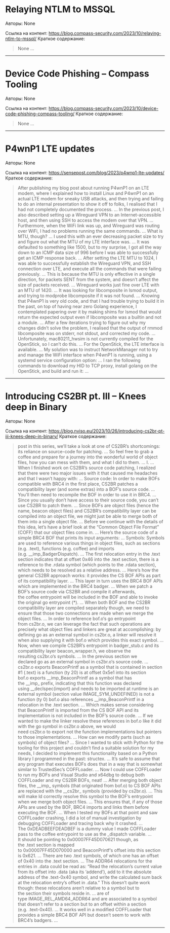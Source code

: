 # Relaying NTLM to MSSQL

Авторы: 
None

Ссылка на контент: 
https://blog.compass-security.com/2023/10/relaying-ntlm-to-mssql/
Краткое содержание: 

<blockquote>
None   ...   
</blockquote>

---

# Device Code Phishing – Compass Tooling

Авторы: 
None

Ссылка на контент: 
https://blog.compass-security.com/2023/10/device-code-phishing-compass-tooling/
Краткое содержание: 

<blockquote>
None   ...   
</blockquote>

---

# P4wnP1 LTE updates

Авторы: 
None

Ссылка на контент: 
https://sensepost.com/blog/2023/p4wnp1-lte-updates/
Краткое содержание: 

<blockquote>
After publishing my blog post about running P4wnP1 on an LTE modem, where I explained how to install Linux and P4wnP1 on an actual LTE modem for sneaky USB attacks, and then trying and failing to do an internal presentation to show it off to folks, I realised that I had not completely documented the process.   ...   
In the previous post, I also described setting up a Wireguard VPN to an Internet-accessible host, and then using SSH to access the modem over that VPN.   ...   
Furthermore, when the WiFi link was up, and Wireguard was routing over WiFi, I had no problems running the same commands.   ...   
What is MTU, though?   ...   
I used this with an ever decreasing packet size to try and figure out what the MTU of my LTE interface was.   ...   
It was defaulted to something like 1500, but to my surprise, I got all the way down to an ICMP data size of 996 before I was able to successfully get an ICMP response back.   ...   
After setting the LTE MTU to 1024, I was able to successfully establish the Wireguard VPN, and SSH connection over LTE, and execute all the commands that were failing previously.   ...   
This is because the MTU is only effective in a single direction, for packets SENT from the system, and doesn’t affect the size of packets received.   ...   
Wireguard works just fine over LTE with an MTU of 1420.   ...   
It was looking for libcomposite in lsmod output, and trying to modprobe libcomposite if it was not found.   ...   
Knowing that P4wnP1 is very old code, and that I had trouble trying to build it in the past, on top of having near zero Golang experience, I contemplated papering over it by making shims for lsmod that would return the expected output even if libcomposite was a builtin and not a module.   ...   
After a few iterations trying to figure out why my changes didn’t solve the problem, I realised that the output of rmmod libcomposite was on stderr, not stdout, and corrected my code.   ...   
Unfortunately, mac80211_hwsim is not currently compiled for the OpenStick, so I can’t do this.   ...   
For the OpenStick, the LTE interface is available.   ...   
My solution was to instruct NetworkManager not to try and manage the WiFi interface when P4wnP1 is running, using a systemd service configuration option:   ...   
I ran the following commands to download my HID to TCP proxy, install golang on the OpenStick, and build and run it:   ...   
</blockquote>

---

# Introducing CS2BR pt. III – Knees deep in Binary

Авторы: 
None

Ссылка на контент: 
https://blog.nviso.eu/2023/10/26/introducing-cs2br-pt-iii-knees-deep-in-binary/
Краткое содержание: 

<blockquote>
post in this series, we’ll take a look at one of CS2BR’s shortcomings: its reliance on source-code for patching.   ...   
So feel free to grab a coffee and prepare for a journey into the wonderful world of object files, how you can mess with them, and what I did to them.   ...   
I.   ...   
When I finished work on CS2BR’s source code patching, I realized that there were two major issues with it that caused me headaches and that I wasn’t happy with:   ...   
Source code: In order to make BOFs compatible with BRC4 in the first place, CS2BR patches a compatibility layer (and some extras) into a BOF’s source code.   ...   
You’ll then need to recompile the BOF in order to use it in BRC4.   ...   
Since you usually don’t have access to their source code, you can’t use CS2BR to patch them.   ...   
Since BOFs are object files (hence the name, beacon object files) and CS2BR’s compatibility layer can be compiled into an object file, we might just be able to merge both of them into a single object file.   ...   
Before we continue with the details of this idea, let’s have a brief look at the “Common Object File Format” (COFF) that our object files come in.   ...   
Here’s the source code of a simple BRC4 BOF that prints its input arguments:   ...   
Symbols: Symbols are used to reference various things in object files, such as sections (e.g. .text), functions (e.g. coffee) and imports (e.g. __imp_BadgerDispatch).   ...   
The first relocation entry in the .text section indicates that at offset 0x46 into the .text section, there is a reference to the .rdata symbol (which points to the .rdata section), which needs to be resolved as a relative address.   ...   
Here’s how the general CS2BR approach works: it provides the CS BOF APIs as part of its compatibility layer.   ...   
This layer in turn uses the BRC4 BOF APIs which are implemented in the BRC4 badger.   ...   
When we patch a BOF’s source code via CS2BR and compile it afterwards, the coffee entrypoint will be included in the BOF and able to invoke the original go entrypoint (*).   ...   
When both BOF and the CS2BR compatibility layer are compiled separately though, we need to ensure that those two connections are made when we merge the object files.   ...   
In order to reference bof.o‘s go entrypoint from cs2br.o, we can leverage the fact that such operations are precisely what object files and linkers are great at accomplishing: by defining go as an external symbol in cs2br.o, a linker will resolve it when also supplying it with bof.o which provides this exact symbol.   ...   
Now, when we compile CS2BR’s entrypoint in badger_stub.c and its compatibility layer beacon_wrapper.h, we observe the resulting cs2br.o‘s symbols.   ...   
In the previous section we declared go as an external symbol in cs2br.o‘s source code.   ...   
cs2br.o exports BeaconPrintf as a symbol that is contained in section #1 (.text) is a function (ty 20) is at offset 0x5e1 into its section bof.o exports __imp_BeaconPrintf as a symbol that has the __imp_ prefix, indicating that this function was declared using __declspec(import) and needs to be imported at runtime is an external symbol (section value IMAGE_SYM_UNDEFINED) is not a function (ty 0) bof.o also references __imp_BeaconPrintf in a relocation in the .text section.   ...   
Which makes sense considering that BeaconPrintf is imported from the CS BOF API and its implementation is not included in the BOF’s source code.   ...   
If we wanted to make the linker resolve these references in bof.o like it did with the go symbol in cs2br.o above, we would need cs2br.o to export not the function implementations but pointers to those implementations.   ...   
How can we modify parts (such as symbols) of object files?   ...   
Since I wanted to stick with Python for the tooling for this project and couldn’t find a suitable solution for my needs, I decided to implement this functionality based on a Python library I programmed in the past: structex.   ...   
It’s safe to assume that any program that executes BOFs does that in a way that is somewhat similar to TrustedSec’s COFFLoader.   ...   
Now I could use COFFLoader to run my BOFs and Visual Studio and x64dbg to debug both COFFLoader and my CS2BR BOFs, neat!   ...   
After merging both object files, the __imp_ symbols (that originated from bof.o) to CS BOF APIs are replaced with the __cs2br_ symbols (provided by cs2br.o).   ...   
This will make ld correctly resolve this symbol to the BOF’s entrypoint when we merge both object files.   ...   
This ensures that, if any of those APIs are used by the BOF, BRC4 imports and links them before executing the BOF.   ...   
When I tested my BOFs at that point and saw COFFLoader crashing, I did a lot of manual investigation by debugging COFFLoader and tracing back why it crashed.   ...   
The 0xDEADBEEFDEADBEF is a dummy value I made COFFLoader pass to the coffee entrypoint to use as the _dispatch variable.   ...   
It should be pointing to 0x00007FF45D070621 though, as the .text section is mapped to 0x00007FF45D070000 and BeaconPrintf‘s offset into this section is 0x621.   ...   
There are two .text symbols, of which one has an offset of 0x40 into the .text section.   ...   
The ADDR64 relocations for the entries in .data could be read as: “Read the relocation’s current value from its offset into .data (aka its ‘addend’), add to it the absolute address of the .text-0x40 symbol, and write the calculated sum back at the relocation entry’s offset in .data.” This doesn’t quite work though: these relocations aren’t relative to a symbol but to the section their symbols reside in.   ...   
are of type IMAGE_REL_AMD64_ADDR64 and are associated to a symbol that doesn’t refer to a section but to an offset within a section (e.g. .text-0x40).   ...   
It works well in a modified COFFLoader that provides a simple BRC4 BOF API but doesn’t seem to work with BRC4’s badgers.   ...   
</blockquote>

---

